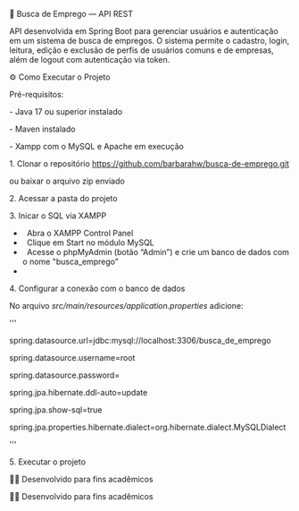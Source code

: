🧭 Busca de Emprego — API REST



API desenvolvida em Spring Boot para gerenciar usuários e autenticação em um sistema de busca de empregos. O sistema permite o cadastro, login, leitura, edição e exclusão de perfis de usuários comuns e de empresas, além de logout com autenticação via token.



⚙️ Como Executar o Projeto



Pré-requisitos: 

\- Java 17 ou superior instalado 

\- Maven instalado

\- Xampp com o MySQL e Apache em execução



1\. Clonar o repositório https://github.com/barbarahw/busca-de-emprego.git

ou baixar o arquivo zip enviado



2\. Acessar a pasta do projeto

3\. Inicar o SQL via XAMPP

* &nbsp;	Abra o XAMPP Control Panel
* &nbsp;	Clique em Start no módulo MySQL
* &nbsp;	Acesse o phpMyAdmin (botão “Admin”) e crie um banco de dados com o nome "busca\_emprego"
* 

4\. Configurar a conexão com o banco de dados

No arquivo *src/main/resources/application.properties* adicione:

''' 

spring.datasource.url=jdbc:mysql://localhost:3306/busca\_de\_emprego

spring.datasource.username=root

spring.datasource.password=

spring.jpa.hibernate.ddl-auto=update

spring.jpa.show-sql=true

spring.jpa.properties.hibernate.dialect=org.hibernate.dialect.MySQLDialect

'''

5\. Executar o projeto





👩‍💻 Desenvolvido para fins acadêmicos



👩‍💻 Desenvolvido para fins acadêmicos

